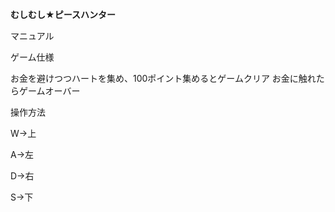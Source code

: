 **むしむし★ピースハンター**

マニュアル

ゲーム仕様

お金を避けつつハートを集め、100ポイント集めるとゲームクリア
お金に触れたらゲームオーバー

操作方法

W→上

A→左

D→右

S→下
